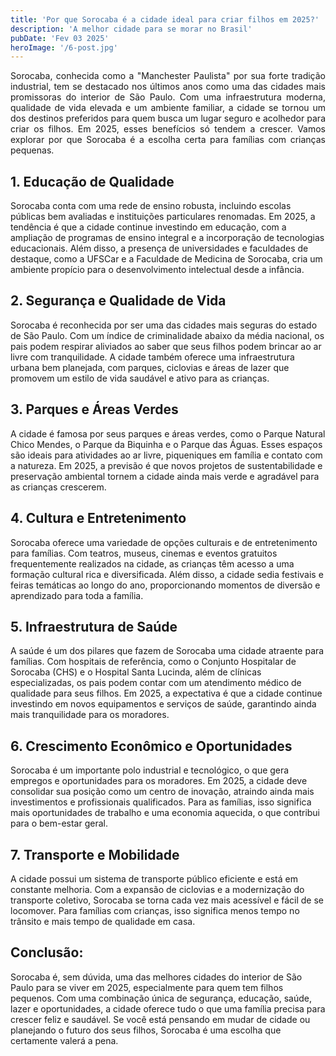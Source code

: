 ```yaml
---
title: 'Por que Sorocaba é a cidade ideal para criar filhos em 2025?'
description: 'A melhor cidade para se morar no Brasil'
pubDate: 'Fev 03 2025'
heroImage: '/6-post.jpg'
---
```

<p style="text-align:justify">
Sorocaba, conhecida como a "Manchester Paulista" por sua forte tradição industrial, tem se destacado nos últimos anos como uma das cidades mais promissoras do interior de São Paulo. Com uma infraestrutura moderna, qualidade de vida elevada e um ambiente familiar, a cidade se tornou um dos destinos preferidos para quem busca um lugar seguro e acolhedor para criar os filhos. Em 2025, esses benefícios só tendem a crescer. Vamos explorar por que Sorocaba é a escolha certa para famílias com crianças pequenas.
</p>
<p style="text-align:justify">
<h2>1. Educação de Qualidade</h2>
Sorocaba conta com uma rede de ensino robusta, incluindo escolas públicas bem avaliadas e instituições particulares renomadas. Em 2025, a tendência é que a cidade continue investindo em educação, com a ampliação de programas de ensino integral e a incorporação de tecnologias educacionais. Além disso, a presença de universidades e faculdades de destaque, como a UFSCar e a Faculdade de Medicina de Sorocaba, cria um ambiente propício para o desenvolvimento intelectual desde a infância.
</p>
<p style="text-align:justify">
<h2> 2. Segurança e Qualidade de Vida</h2>
Sorocaba é reconhecida por ser uma das cidades mais seguras do estado de São Paulo. Com um índice de criminalidade abaixo da média nacional, os pais podem respirar aliviados ao saber que seus filhos podem brincar ao ar livre com tranquilidade. A cidade também oferece uma infraestrutura urbana bem planejada, com parques, ciclovias e áreas de lazer que promovem um estilo de vida saudável e ativo para as crianças.
</p>
<p style="text-align:justify">
<h2> 3. Parques e Áreas Verdes</h2>
A cidade é famosa por seus parques e áreas verdes, como o Parque Natural Chico Mendes, o Parque da Biquinha e o Parque das Águas. Esses espaços são ideais para atividades ao ar livre, piqueniques em família e contato com a natureza. Em 2025, a previsão é que novos projetos de sustentabilidade e preservação ambiental tornem a cidade ainda mais verde e agradável para as crianças crescerem.
</p>
<p style="text-align:justify">
<h2> 4. Cultura e Entretenimento</h2>
Sorocaba oferece uma variedade de opções culturais e de entretenimento para famílias. Com teatros, museus, cinemas e eventos gratuitos frequentemente realizados na cidade, as crianças têm acesso a uma formação cultural rica e diversificada. Além disso, a cidade sedia festivais e feiras temáticas ao longo do ano, proporcionando momentos de diversão e aprendizado para toda a família.
</p>
<p style="text-align:justify">
<h2> 5. Infraestrutura de Saúde</h2>
A saúde é um dos pilares que fazem de Sorocaba uma cidade atraente para famílias. Com hospitais de referência, como o Conjunto Hospitalar de Sorocaba (CHS) e o Hospital Santa Lucinda, além de clínicas especializadas, os pais podem contar com um atendimento médico de qualidade para seus filhos. Em 2025, a expectativa é que a cidade continue investindo em novos equipamentos e serviços de saúde, garantindo ainda mais tranquilidade para os moradores.
</p>
<p style="text-align:justify">
<h2> 6. Crescimento Econômico e Oportunidades</h2>
Sorocaba é um importante polo industrial e tecnológico, o que gera empregos e oportunidades para os moradores. Em 2025, a cidade deve consolidar sua posição como um centro de inovação, atraindo ainda mais investimentos e profissionais qualificados. Para as famílias, isso significa mais oportunidades de trabalho e uma economia aquecida, o que contribui para o bem-estar geral.
</p>
<p style="text-align:justify">
<h2> 7. Transporte e Mobilidade</h2>
A cidade possui um sistema de transporte público eficiente e está em constante melhoria. Com a expansão de ciclovias e a modernização do transporte coletivo, Sorocaba se torna cada vez mais acessível e fácil de se locomover. Para famílias com crianças, isso significa menos tempo no trânsito e mais tempo de qualidade em casa.
</p>
<p style="text-align:justify">
<h2> Conclusão:</h2> 
Sorocaba é, sem dúvida, uma das melhores cidades do interior de São Paulo para se viver em 2025, especialmente para quem tem filhos pequenos. Com uma combinação única de segurança, educação, saúde, lazer e oportunidades, a cidade oferece tudo o que uma família precisa para crescer feliz e saudável. Se você está pensando em mudar de cidade ou planejando o futuro dos seus filhos, Sorocaba é uma escolha que certamente valerá a pena.
</p>